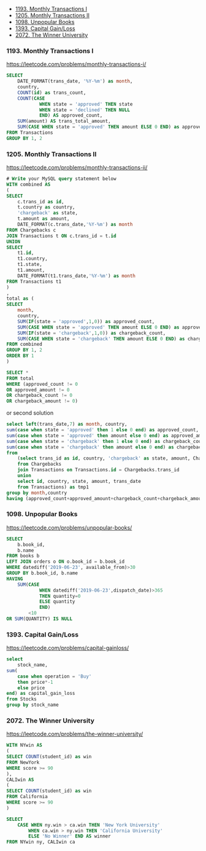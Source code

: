 - [1193. Monthly Transactions I](#1193monthly-transactions-i)
- [1205. Monthly Transactions II](#1205monthly-transactions-ii)
- [1098. Unpopular Books](#1098unpopular-books)
- [1393. Capital Gain/Loss](#1393-capital-gainloss)
- [2072. The Winner University](#2072the-winner-university)


### 1193. Monthly Transactions I
https://leetcode.com/problems/monthly-transactions-i/

```sql
SELECT  
    DATE_FORMAT(trans_date, '%Y-%m') as month, 
    country,
    COUNT(id) as trans_count,
    COUNT(CASE 
            WHEN state = 'approved' THEN state 
            WHEN state = 'declined' THEN NULL
            END) AS approved_count,
    SUM(amount) AS trans_total_amount,
    SUM(CASE WHEN state = 'approved' THEN amount ELSE 0 END) as approved_total_amount
FROM Transactions
GROUP BY 1, 2
```

### 1205. Monthly Transactions II
https://leetcode.com/problems/monthly-transactions-ii/

```sql
# Write your MySQL query statement below
WITH combined AS
(
SELECT 
    c.trans_id as id,
    t.country as country, 
    'chargeback' as state, 
    t.amount as amount, 
    DATE_FORMAT(c.trans_date,'%Y-%m') as month 
FROM Chargebacks c
JOIN Transactions t ON c.trans_id = t.id
UNION
SELECT 
    t1.id, 
    t1.country, 
    t1.state, 
    t1.amount, 
    DATE_FORMAT(t1.trans_date,'%Y-%m') as month 
FROM Transactions t1
)
,
total as (
SELECT 
    month, 
    country, 
    SUM(IF(state = 'approved',1,0)) as approved_count,
    SUM(CASE WHEN state = 'approved' THEN amount ELSE 0 END) as approved_amount,
    SUM(IF(state = 'chargeback',1,0)) as chargeback_count,
    SUM(CASE WHEN state = 'chargeback' THEN amount ELSE 0 END) as chargeback_amount
FROM combined
GROUP BY 1, 2
ORDER BY 1
)

SELECT *
FROM total
WHERE (approved_count != 0 
OR approved_amount != 0 
OR chargeback_count != 0 
OR chargeback_amount != 0)
```

or second solution

```sql
select left(trans_date,7) as month, country,  
sum(case when state = 'approved' then 1 else 0 end) as approved_count,
sum(case when state = 'approved' then amount else 0 end) as approved_amount,
sum(case when state = 'chargeback' then 1 else 0 end) as chargeback_count,
sum(case when state = 'chargeback' then amount else 0 end) as chargeback_amount
from 
    (select trans_id as id, country, 'chargeback' as state, amount, Chargebacks.trans_date  as trans_date 
    from Chargebacks 
    join Transactions on Transactions.id = Chargebacks.trans_id
    union
    select id, country, state, amount, trans_date 
    from Transactions) as tmp1
group by month,country
having (approved_count+approved_amount+chargeback_count+chargeback_amount) > 0;
```


### 1098. Unpopular Books
https://leetcode.com/problems/unpopular-books/

```sql
SELECT 
    b.book_id, 
    b.name
FROM books b
LEFT JOIN orders o ON o.book_id = b.book_id
WHERE datediff('2019-06-23', available_from)>30
GROUP BY b.book_id, b.name
HAVING
    SUM(CASE 
            WHEN datediff('2019-06-23',dispatch_date)>365 
            THEN quantity=0 
            ELSE quantity 
            END)
        <10 
OR SUM(QUANTITY) IS NULL
```

### 1393. Capital Gain/Loss
https://leetcode.com/problems/capital-gainloss/

```SQL
select
    stock_name, 
sum(
    case when operation = 'Buy' 
    then price*-1 
    else price 
end) as capital_gain_loss
from Stocks
group by stock_name
```

### 2072. The Winner University
https://leetcode.com/problems/the-winner-university/

```sql
WITH NYwin AS 
(
SELECT COUNT(student_id) as win
FROM NewYork 
WHERE score >= 90
),
CALIwin AS
(
SELECT COUNT(student_id) as win
FROM California 
WHERE score >= 90
)

SELECT 
    CASE WHEN ny.win > ca.win THEN 'New York University' 
        WHEN ca.win > ny.win THEN 'California University' 
        ELSE 'No Winner' END AS winner
FROM NYwin ny, CALIwin ca
```